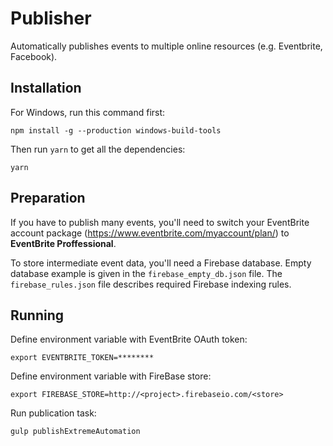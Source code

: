 
# Publisher

Automatically publishes events to multiple online resources (e.g. Eventbrite, Facebook).

## Installation

For Windows, run this command first:

    npm install -g --production windows-build-tools
    
Then run `yarn` to get all the dependencies:

    yarn

## Preparation

If you have to publish many events, you'll need to switch your EventBrite account package (https://www.eventbrite.com/myaccount/plan/) to **EventBrite Proffessional**.

To store intermediate event data, you'll need a Firebase database. Empty database example is given in the `firebase_empty_db.json` file. The `firebase_rules.json` file describes required Firebase indexing rules.

## Running 

Define environment variable with EventBrite OAuth token:

    export EVENTBRITE_TOKEN=********

Define environment variable with FireBase store:

    export FIREBASE_STORE=http://<project>.firebaseio.com/<store>

Run publication task:

    gulp publishExtremeAutomation

